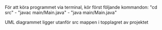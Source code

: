 För att köra programmet via terminal, kör först följande kommandon:
"cd src" - 
"javac main/Main.java" -
"java main/Main.java"

UML diagrammet ligger utanför src mappen i topplagret av projektet
